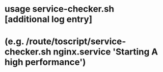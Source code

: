 
#    usage service-checker.sh <Service Name> [additional log entry] 
#         (e.g. /route/toscript/service-checker.sh nginx.service 'Starting A high performance')
